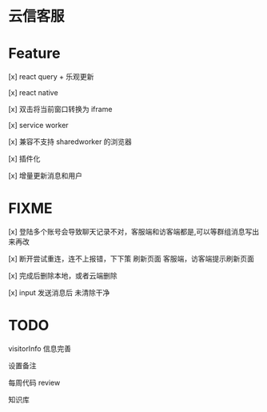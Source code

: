 # 云信客服

# Feature

[x] react query + 乐观更新

[x] react native

[x] 双击将当前窗口转换为 iframe

[x] service worker

[x] 兼容不支持 sharedworker 的浏览器

[x] 插件化

[x] 增量更新消息和用户

# FIXME

[x] 登陆多个账号会导致聊天记录不对，客服端和访客端都是,可以等群组消息写出来再改

[x] 断开尝试重连，连不上报错，下下策 刷新页面 客服端，访客端提示刷新页面

[x] 完成后删除本地，或者云端删除

[x] input 发送消息后 未清除干净

# TODO

visitorInfo 信息完善

设置备注

每周代码 review

知识库

